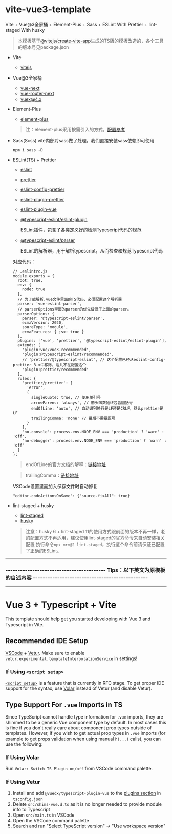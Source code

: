 # vite-vue3-template
Vite + Vue@3全家桶 + Element-Plus + Sass + ESLint With Prettier + lint-staged With husky

> 本模板基于[@vitejs/create-vite-app](https://github.com/vitejs/vite/tree/main/packages/create-app)生成的TS版的模板改造的，各个工具的版本号见package.json

- Vite
  - [vitejs](https://cn.vitejs.dev/)

- Vue@3全家桶
  - [vue-next](https://github.com/vuejs/vue-next)
  - [vue-router-next](https://github.com/vuejs/vue-router-next)
  - [vuex@4.x](https://github.com/vuejs/vuex/tree/4.0)

- Element-Plus
  - [element-plus](https://element-plus.gitee.io/#/zh-CN/)
  
  > 注：element-plus采用按需引入的方式。[配置参考](https://element-plus.gitee.io/#/zh-CN/component/quickstart)

- Sass(Scss)
  vite内部对sass做了处理，我们直接安装sass依赖即可使用
  ```
  npm i sass -D
  ```

- ESLint(TS) + Prettier
  - [eslint](http://eslint.cn/)
  - [prettier](https://prettier.io/)
  - [eslint-config-prettier](https://github.com/prettier/eslint-config-prettier)
  - [eslint-plugin-prettier](https://github.com/prettier/eslint-plugin-prettier)
  - [eslint-plugin-vue](https://github.com/vuejs/eslint-plugin-vue)
  - [@typescript-eslint/eslint-plugin](https://github.com/typescript-eslint/typescript-eslint#readme)

    ESLint插件，包含了各类定义好的检测Typescript代码的规范
  - [@typescript-eslint/parser](https://github.com/typescript-eslint/typescript-eslint#readme)
  
    ESLint的解析器，用于解析typescript，从而检查和规范Typescript代码

  对应代码：
  ```
  // .eslintrc.js
  module.exports = {
    root: true,
    env: {
      node: true
    },
    // 为了能解析.vue文件里面的TS代码，必须配置这个解析器
    parser: 'vue-eslint-parser',
    // parserOptions里面的parser的优先级低于上面的parser。
    parserOptions: {
      parser: '@typescript-eslint/parser',
      ecmaVersion: 2020,
      soureType: 'module',
      ecmaFeatures: { jsx: true }
    },
    plugins: ['vue', 'prettier', '@typescript-eslint/eslint-plugin'],
    extends: [
      'plugin:vue/vue3-recommended',
      'plugin:@typescript-eslint/recommended',
      // 'prettier/@typescript-eslint', // 这个配置已经从eslint-config-prettier 8.x中移除，这儿不在配置这个
      'plugin:prettier/recommended'
    ],
    rules: {
      'prettier/prettier': [
        'error',
        {
          singleQuote: true, // 使用单引号
          arrowParens: 'always', // 箭头函数始终包含圆括号
          endOfLine: 'auto', // 自动识别换行是LF还是CRLF，默认prettier是LF
          trailingComma: 'none' // 最后不需要逗号
        }
      ],
      'no-console': process.env.NODE_ENV === 'production' ? 'warn' : 'off',
      'no-debugger': process.env.NODE_ENV === 'production' ? 'warn' : 'off'
    }
  };
  ```
  > endOfLine的官方文档的解释：[链接地址](https://prettier.io/docs/en/options.html#end-of-line)

  > trailingComma：[链接地址](https://prettier.io/docs/en/options.html#trailing-commas)

  VSCode设置里面加入保存文件时自动修复
  ```
  "editor.codeActionsOnSave": {"source.fixAll": true}
  ```
  
- lint-staged + husky
  - [lint-staged](https://github.com/okonet/lint-staged)
  - [husky](https://github.com/typicode/husky/)
  
  > 注意：husky 6 + lint-staged 11的使用方式跟前面的版本不再一样，老的配置方式不再适用，建议使用lint-staged的官方命令来自动安装相关配置
  > 执行命令` npx mrm@2 lint-staged `，执行这个命令前请保证已配置了正确的ESLint。

---

### **----------------------------------------- Tips：以下英文为原模板的自述内容 -----------------------------------------------**

---

# Vue 3 + Typescript + Vite

This template should help get you started developing with Vue 3 and Typescript in Vite.

## Recommended IDE Setup

[VSCode](https://code.visualstudio.com/) + [Vetur](https://marketplace.visualstudio.com/items?itemName=octref.vetur). Make sure to enable `vetur.experimental.templateInterpolationService` in settings!

### If Using `<script setup>`

[`<script setup>`](https://github.com/vuejs/rfcs/pull/227) is a feature that is currently in RFC stage. To get proper IDE support for the syntax, use [Volar](https://marketplace.visualstudio.com/items?itemName=johnsoncodehk.volar) instead of Vetur (and disable Vetur).

## Type Support For `.vue` Imports in TS

Since TypeScript cannot handle type information for `.vue` imports, they are shimmed to be a generic Vue component type by default. In most cases this is fine if you don't really care about component prop types outside of templates. However, if you wish to get actual prop types in `.vue` imports (for example to get props validation when using manual `h(...)` calls), you can use the following:

### If Using Volar

Run `Volar: Switch TS Plugin on/off` from VSCode command palette.

### If Using Vetur

1. Install and add `@vuedx/typescript-plugin-vue` to the [plugins section](https://www.typescriptlang.org/tsconfig#plugins) in `tsconfig.json`
2. Delete `src/shims-vue.d.ts` as it is no longer needed to provide module info to Typescript
3. Open `src/main.ts` in VSCode
4. Open the VSCode command palette
5. Search and run "Select TypeScript version" -> "Use workspace version"

